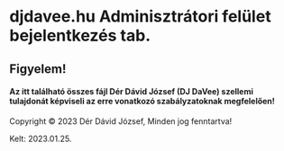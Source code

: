 # djdavee.hu Adminisztrátori felület bejelentkezés tab.

## Figyelem!
#### Az itt található összes fájl Dér Dávid József (DJ DaVee) szellemi tulajdonát képviseli az erre vonatkozó szabályzatoknak megfelelően!

Copyright ©️ 2023 Dér Dávid József, Minden jog fenntartva!

Kelt: 2023.01.25.
